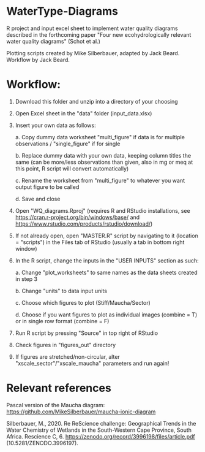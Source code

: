 # WaterType-Diagrams
R project and input excel sheet to implement water quality diagrams described in the forthcoming paper "Four new ecohydrologically relevant water quality diagrams" (Schot et al.)

Plotting scripts created by Mike Silberbauer, adapted by Jack Beard. Workflow by Jack Beard.

# Workflow:
1. Download this folder and unzip into a directory of your choosing
2. Open Excel sheet in the "data" folder (input_data.xlsx)
3. Insert your own data as follows:

	a. Copy dummy data worksheet "multi_figure" if data is for multiple observations / "single_figure" if for single
	
	b. Replace dummy data with your own data, keeping column titles the same (can be more/less observations than given, also in mg or meq at this point, R script will convert automatically)
	
	c. Rename the worksheet from "multi_figure" to whatever you want output figure to be called
	
	d. Save and close
	
4. Open "WQ_diagrams.Rproj" (requires R and RStudio installations, see https://cran.r-project.org/bin/windows/base/ and https://www.rstudio.com/products/rstudio/download/)
5. If not already open, open "MASTER.R" script by navigating to it (location = "scripts") in the Files tab of RStudio (usually a tab in bottom right window)
6. In the R script, change the inputs in the "USER INPUTS" section as such:

	a. Change "plot_worksheets" to same names as the data sheets created in step 3
	
	b. Change "units" to data input units
	
	c. Choose which figures to plot (Stiff/Maucha/Sector)
	
	d. Choose if you want figures to plot as individual images (combine = T) or in single row format (combine = F)
	
7. Run R script by pressing "Source" in top right of RStudio
8. Check figures in "figures_out" directory
9. If figures are stretched/non-circular, alter "xscale_sector"/"xscale_maucha" parameters and run again!


# Relevant references
Pascal version of the Maucha diagram: https://github.com/MikeSilberbauer/maucha-ionic-diagram

Silberbauer, M., 2020. Re ReScience challenge: Geographical Trends in the Water Chemistry of Wetlands in the South-Western Cape Province, South Africa. Rescience C, 6.  https://zenodo.org/record/3996198/files/article.pdf (10.5281/ZENODO.3996197). 
